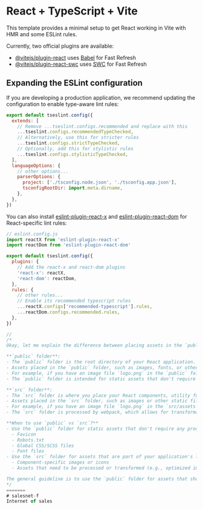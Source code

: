 
# React + TypeScript + Vite

This template provides a minimal setup to get React working in Vite with HMR and some ESLint rules.

Currently, two official plugins are available:

- [@vitejs/plugin-react](https://github.com/vitejs/vite-plugin-react/blob/main/packages/plugin-react/README.md) uses [Babel](https://babeljs.io/) for Fast Refresh
- [@vitejs/plugin-react-swc](https://github.com/vitejs/vite-plugin-react-swc) uses [SWC](https://swc.rs/) for Fast Refresh

## Expanding the ESLint configuration

If you are developing a production application, we recommend updating the configuration to enable type-aware lint rules:

```js
export default tseslint.config({
  extends: [
    // Remove ...tseslint.configs.recommended and replace with this
    ...tseslint.configs.recommendedTypeChecked,
    // Alternatively, use this for stricter rules
    ...tseslint.configs.strictTypeChecked,
    // Optionally, add this for stylistic rules
    ...tseslint.configs.stylisticTypeChecked,
  ],
  languageOptions: {
    // other options...
    parserOptions: {
      project: ['./tsconfig.node.json', './tsconfig.app.json'],
      tsconfigRootDir: import.meta.dirname,
    },
  },
})
```

You can also install [eslint-plugin-react-x](https://github.com/Rel1cx/eslint-react/tree/main/packages/plugins/eslint-plugin-react-x) and [eslint-plugin-react-dom](https://github.com/Rel1cx/eslint-react/tree/main/packages/plugins/eslint-plugin-react-dom) for React-specific lint rules:

```js
// eslint.config.js
import reactX from 'eslint-plugin-react-x'
import reactDom from 'eslint-plugin-react-dom'

export default tseslint.config({
  plugins: {
    // Add the react-x and react-dom plugins
    'react-x': reactX,
    'react-dom': reactDom,
  },
  rules: {
    // other rules...
    // Enable its recommended typescript rules
    ...reactX.configs['recommended-typescript'].rules,
    ...reactDom.configs.recommended.rules,
  },
})

//
/*
Okay, let me explain the difference between placing assets in the `public` folder versus the `src` folder in a React project:

**`public` folder**:
- The `public` folder is the root directory of your React application.
- Assets placed in the `public` folder, such as images, fonts, or other static files, are accessible directly via their relative path from the root.
- For example, if you have an image file `logo.png` in the `public` folder, you can reference it in your React components as `<img src="/logo.png" />`.
- The `public` folder is intended for static assets that don't require any processing or transformation by webpack (the bundler used by Create React App).

**`src` folder**:
- The `src` folder is where you place your React components, utility functions, and other dynamic application code.
- Assets placed in the `src` folder, such as images or other static files, need to be imported into your React components before they can be used.
- For example, if you have an image file `logo.png` in the `src/assets` folder, you would import it in your component like `import logo from './assets/logo.png';` and then use it as `<img src={logo} />`.
- The `src` folder is processed by webpack, which allows for transformations, optimizations, and other processing of the assets.

**When to use `public` vs `src`?**
- Use the `public` folder for static assets that don't require any processing, such as:
  - Favicon
  - Robots.txt
  - Global CSS/SCSS files
  - Font files
- Use the `src` folder for assets that are part of your application's logic, such as:
  - Component-specific images or icons
  - Assets that need to be processed or transformed (e.g., optimized images, SVG components)

The general guideline is to use the `public` folder for assets that should be accessible directly from the root of your application, and the `src` folder for assets that are part of your application's logic and need to be processed by webpack.
*/
=======
# salesnet-f
Internet of sales
